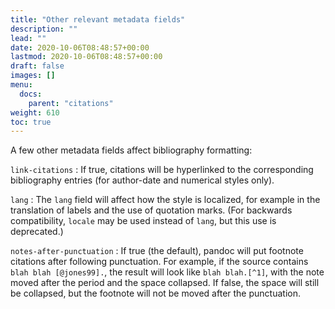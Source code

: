 ```yaml
---
title: "Other relevant metadata fields"
description: ""
lead: ""
date: 2020-10-06T08:48:57+00:00
lastmod: 2020-10-06T08:48:57+00:00
draft: false
images: []
menu:
  docs:
    parent: "citations"
weight: 610
toc: true
---
```


A few other metadata fields affect bibliography formatting:

`link-citations`
:   If true, citations will be
    hyperlinked to the corresponding bibliography entries
    (for author-date and numerical styles only).

`lang`
:   The `lang` field will affect how the style is localized,
    for example in the translation of labels and the use
    of quotation marks.  (For backwards compatibility,
    `locale` may be used instead of `lang`, but this use
    is deprecated.)

`notes-after-punctuation`
:    If true (the default), pandoc will put footnote citations
     after following punctuation.  For example, if the source
     contains `blah blah [@jones99].`, the result will look like
     `blah blah.[^1]`, with the note moved after the period and
     the space collapsed.  If false, the space will still be
     collapsed, but the footnote will not be moved after the
     punctuation.
